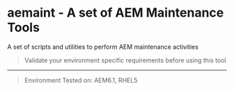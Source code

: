 # aemaint - A set of AEM Maintenance Tools
A set of scripts and utilities to perform AEM maintenance activities


>Validate your environment specific requirements before using this tool 

---
> Environment Tested on:  AEM6.1, RHEL5 
